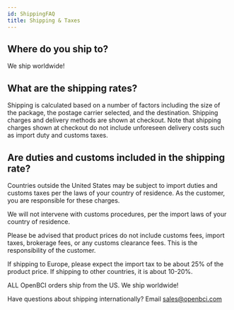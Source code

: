 ```yaml
---
id: ShippingFAQ
title: Shipping & Taxes
---
```


## Where do you ship to?

We ship worldwide!

## What are the shipping rates?

Shipping is calculated based on a number of factors including the size of the package, the postage carrier selected, and the destination. Shipping charges and delivery methods are shown at checkout. Note that shipping charges shown at checkout do not include unforeseen delivery costs such as import duty and customs taxes.

## Are duties and customs included in the shipping rate?

Countries outside the United States may be subject to import duties and customs taxes per the laws of your country of residence. As the customer, you are responsible for these charges.

We will not intervene with customs procedures, per the import laws of your country of residence.

Please be advised that product prices do not include customs fees, import taxes, brokerage fees, or any customs clearance fees. This is the responsibility of the customer.

If shipping to Europe, please expect the import tax to be about 25% of the product price. If shipping to other countries, it is about 10-20%. 

ALL OpenBCI orders ship from the US. We ship worldwide!

Have questions about shipping internationally? Email sales@openbci.com

